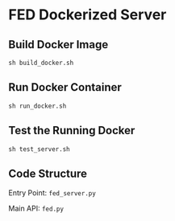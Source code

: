 # FED Dockerized Server


## Build Docker Image
```
sh build_docker.sh
```

## Run Docker Container
```
sh run_docker.sh
```

## Test the Running Docker 
```
sh test_server.sh
```

## Code Structure

Entry Point: `fed_server.py`

Main API: `fed.py`
